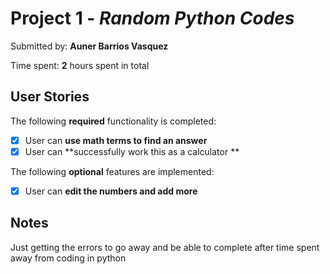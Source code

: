 # Project 1 - *Random Python Codes*

Submitted by: **Auner Barrios Vasquez**

Time spent: **2** hours spent in total

## User Stories

The following **required** functionality is completed:

* [X] User can **use math terms to find an answer**
* [X] User can **successfully work this as a calculator **

The following **optional** features are implemented:

* [X] User can **edit the numbers and add more**


## Notes

Just getting the errors to go away and be able to complete after time spent away from coding in python
